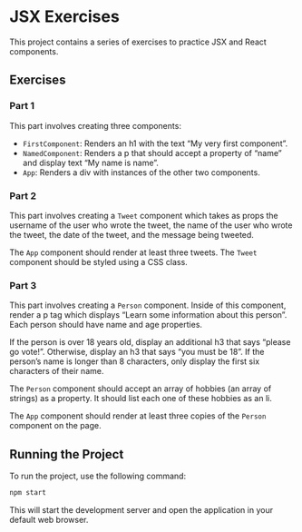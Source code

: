 # JSX Exercises

This project contains a series of exercises to practice JSX and React components.

## Exercises

### Part 1

This part involves creating three components:

- `FirstComponent`: Renders an h1 with the text “My very first component”.
- `NamedComponent`: Renders a p that should accept a property of “name” and display text “My name is name”.
- `App`: Renders a div with instances of the other two components.

### Part 2

This part involves creating a `Tweet` component which takes as props the username of the user who wrote the tweet, the name of the user who wrote the tweet, the date of the tweet, and the message being tweeted.

The `App` component should render at least three tweets. The `Tweet` component should be styled using a CSS class.

### Part 3

This part involves creating a `Person` component. Inside of this component, render a p tag which displays “Learn some information about this person”. Each person should have name and age properties.

If the person is over 18 years old, display an additional h3 that says “please go vote!”. Otherwise, display an h3 that says “you must be 18”. If the person’s name is longer than 8 characters, only display the first six characters of their name.

The `Person` component should accept an array of hobbies (an array of strings) as a property. It should list each one of these hobbies as an li.

The `App` component should render at least three copies of the `Person` component on the page.

## Running the Project

To run the project, use the following command:

```bash
npm start
```

This will start the development server and open the application in your default web browser.

```

